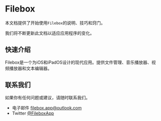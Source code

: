 # Filebox

本文档提供了开始使用`Filebox`的说明、技巧和窍门。

我们将不断更新此文档以适应应用程序的变化。


## 快速介绍

Filebox是一个为iOS和iPadOS设计的现代应用。提供文件管理、音乐播放器、视频播放器和文本编辑器。

## 联系我们

如果你有任何问题或建议，请随时联系我们。

- 电子邮件 [filebox.app@outlook.com](mailto://filebox.app@outlook.com)
- Twitter [@FileboxApp](https://twitter.com/fileboxapp)